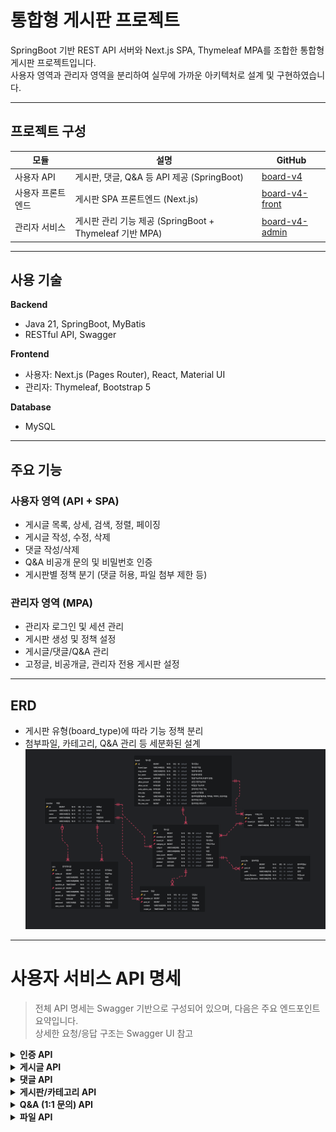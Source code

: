 # 통합형 게시판 프로젝트

SpringBoot 기반 REST API 서버와 Next.js SPA, Thymeleaf MPA를 조합한 통합형 게시판 프로젝트입니다.  
사용자 영역과 관리자 영역을 분리하여 실무에 가까운 아키텍처로 설계 및 구현하였습니다.

---

## 프로젝트 구성

| 모듈 | 설명 | GitHub |
|------|------|--------|
| 사용자 API | 게시판, 댓글, Q&A 등 API 제공 (SpringBoot) | [board-v4](https://github.com/DNGHKM/board-v4) |
| 사용자 프론트엔드 | 게시판 SPA 프론트엔드 (Next.js) | [board-v4-front](https://github.com/DNGHKM/board-v4-front) |
| 관리자 서비스 | 게시판 관리 기능 제공 (SpringBoot + Thymeleaf 기반 MPA) | [board-v4-admin](https://github.com/DNGHKM/board-v4-admin) |

---

## 사용 기술

**Backend**
- Java 21, SpringBoot, MyBatis
- RESTful API, Swagger

**Frontend**
- 사용자: Next.js (Pages Router), React, Material UI
- 관리자: Thymeleaf, Bootstrap 5

**Database**
- MySQL


---

## 주요 기능

### 사용자 영역 (API + SPA)

- 게시글 목록, 상세, 검색, 정렬, 페이징
- 게시글 작성, 수정, 삭제
- 댓글 작성/삭제
- Q&A 비공개 문의 및 비밀번호 인증
- 게시판별 정책 분기 (댓글 허용, 파일 첨부 제한 등)

### 관리자 영역 (MPA)

- 관리자 로그인 및 세션 관리
- 게시판 생성 및 정책 설정
- 게시글/댓글/Q&A 관리
- 고정글, 비공개글, 관리자 전용 게시판 설정

---

## ERD

- 게시판 유형(board_type)에 따라 기능 정책 분리
- 첨부파일, 카테고리, Q&A 관리 등 세분화된 설계
  ![ERD 미리보기](./doc/erd.png)
---
# 사용자 서비스 API 명세
> 전체 API 명세는 Swagger 기반으로 구성되어 있으며, 다음은 주요 엔드포인트 요약입니다.  
> 상세한 요청/응답 구조는 Swagger UI 참고
<details>
<summary><strong>인증 API</strong></summary>

| Method | URL               | 설명               |
|--------|-------------------|--------------------|
| POST   | /api/auth/login   | 사용자 로그인       |
| GET    | /api/auth/check   | 로그인 상태 확인   |
| POST   | /api/auth/logout  | 로그아웃           |

</details>

<details>
<summary><strong>게시글 API</strong></summary>

| Method | URL                        | 설명               |
|--------|----------------------------|--------------------|
| GET    | /api/posts                 | 게시글 목록 조회     |
| GET    | /api/posts/{id}           | 게시글 상세 조회     |
| POST   | /api/posts                 | 게시글 작성         |
| PUT    | /api/posts/{id}           | 게시글 수정         |
| DELETE | /api/posts/{id}           | 게시글 삭제         |
| POST   | /api/posts/password-check | 비회원 비밀번호 확인 |

</details>

<details>
<summary><strong>댓글 API</strong></summary>

| Method | URL                      | 설명         |
|--------|--------------------------|--------------|
| GET    | /api/comments/{postId}   | 댓글 목록 조회 |
| POST   | /api/comments            | 댓글 작성     |
| DELETE | /api/comments/{id}       | 댓글 삭제     |

</details>

<details>
<summary><strong>게시판/카테고리 API</strong></summary>

| Method | URL                         | 설명                     |
|--------|-----------------------------|--------------------------|
| GET    | /api/boards                 | 게시판 목록 조회           |
| GET    | /api/boards/{id}            | 게시판 상세 조회           |
| GET    | /api/categories/{boardId}   | 특정 게시판의 카테고리 목록 |

</details>

<details>
<summary><strong>Q&A (1:1 문의) API</strong></summary>

| Method | URL           | 설명         |
|--------|---------------|--------------|
| POST   | /api/qna      | Q&A 작성      |
| GET    | /api/qna/{id} | Q&A 상세 조회 |
| PUT    | /api/qna/{id} | Q&A 수정      |
| DELETE | /api/qna/{id} | Q&A 삭제      |

</details>

<details>
<summary><strong>파일 API</strong></summary>

| Method | URL                    | 설명             |
|--------|------------------------|------------------|
| POST   | /api/upload            | 파일 업로드       |
| GET    | /api/files/{filename}  | 파일 다운로드     |

</details>
